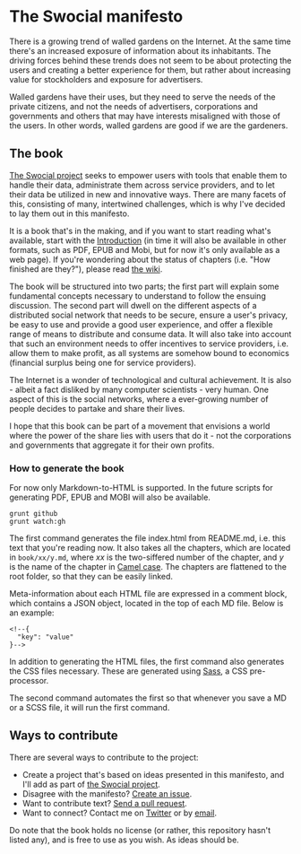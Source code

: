 <!--{
  "title": "The Swocial manifesto",
  "status": null,
  "previous": null,
  "next": "intro"
}-->
# The Swocial manifesto

There is a growing trend of walled gardens on the Internet. At the same time there's an increased exposure of information about its inhabitants. The driving forces behind these trends does not seem to be about protecting the users and creating a better experience for them, but rather about increasing value for stockholders and exposure for advertisers.

Walled gardens have their uses, but they need to serve the needs of the private citizens, and not the needs of advertisers, corporations and governments and others that may have interests misaligned with those of the users. In other words, walled gardens are good if we are the gardeners.

## The book

[The Swocial project](http://github.com/swocial) seeks to empower users with tools that enable them to handle their data, administrate them across service providers, and to let their data be utilized in new and innovative ways. There are many facets of this, consisting of many, intertwined challenges, which is why I've decided to lay them out in this manifesto.

It is a book that's in the making, and if you want to start reading what's available, start with the [Introduction](http://swocial.github.io/intro) (in time it will also be available in other formats, such as PDF, EPUB and Mobi, but for now it's only available as a web page). If you're wondering about the status of chapters (i.e. "How finished are they?"), please read [the wiki](https://github.com/swocial/swocial.github.io/wiki).

The book will be structured into two parts; the first part will explain some fundamental concepts necessary to understand to follow the ensuing discussion. The second part will dwell on the different aspects of a distributed social network that needs to be secure, ensure a user's privacy, be easy to use and provide a good user experience, and offer a flexible range of means to distribute and consume data. It will also take into account that such an environment needs to offer incentives to service providers, i.e. allow them to make profit, as all systems are somehow bound to economics (financial surplus being one for service providers).

The Internet is a wonder of technological and cultural achievement. It is also - albeit a fact disliked by many computer scientists - very human. One aspect of this is the social networks, where a ever-growing number of people decides to partake and share their lives.

I hope that this book can be part of a movement that envisions a world where the power of the share lies with users that do it - not the corporations and governments that aggregate it for their own profits.

### How to generate the book

For now only Markdown-to-HTML is supported. In the future scripts for generating PDF, EPUB and MOBI will also be available.

    grunt github
    grunt watch:gh

The first command generates the file index.html from README.md, i.e. this text that you're reading now. It also takes all the chapters, which are located in `book/xx/y.md`, where *xx* is the two-siffered number of the chapter, and *y* is the name of the chapter in [Camel case](http://en.wikipedia.org/wiki/CamelCase). The chapters are flattened to the root folder, so that they can be easily linked.

Meta-information about each HTML file are expressed in a comment block, which contains a JSON object, located in the top of each MD file. Below is an example:

    <!--{
      "key": "value"
    }-->

In addition to generating the HTML files, the first command also generates the CSS files necessary. These are generated using [Sass](http://sass-lang.com/), a CSS pre-processor.

The second command automates the first so that whenever you save a MD or a SCSS file, it will run the first command.

## Ways to contribute

There are several ways to contribute to the project:

* Create a project that's based on ideas presented in this manifesto, and I'll add as part of [the Swocial project](https://github.com/swocial).
* Disagree with the manifesto? [Create an issue](https://github.com/swocial/swocial.github.io/issues).
* Want to contribute text? [Send a pull request](https://github.com/swocial/swocial.github.io/pulls).
* Want to connect? Contact me on [Twitter](https://twitter.com/megoth) or by [email](mailto:arne.hassel@gmail.com).

Do note that the book holds no license (or rather, this repository hasn't listed any), and is free to use as you wish. As ideas should be.